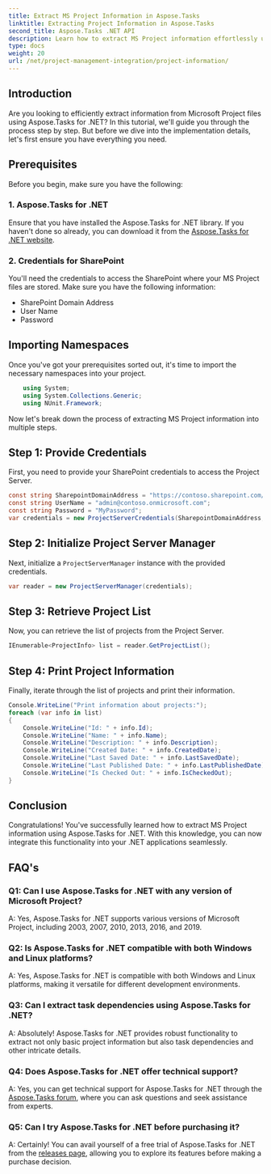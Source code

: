 ```yaml
---
title: Extract MS Project Information in Aspose.Tasks
linktitle: Extracting Project Information in Aspose.Tasks
second_title: Aspose.Tasks .NET API
description: Learn how to extract MS Project information effortlessly using Aspose.Tasks for .NET. Dive into our comprehensive tutorial.
type: docs
weight: 20
url: /net/project-management-integration/project-information/
---
```

## Introduction
Are you looking to efficiently extract information from Microsoft Project files using Aspose.Tasks for .NET? In this tutorial, we'll guide you through the process step by step. But before we dive into the implementation details, let's first ensure you have everything you need.
## Prerequisites
Before you begin, make sure you have the following:
### 1. Aspose.Tasks for .NET
Ensure that you have installed the Aspose.Tasks for .NET library. If you haven't done so already, you can download it from the [Aspose.Tasks for .NET website](https://releases.aspose.com/tasks/net/).
### 2. Credentials for SharePoint
You'll need the credentials to access the SharePoint where your MS Project files are stored. Make sure you have the following information:
- SharePoint Domain Address
- User Name
- Password
## Importing Namespaces
Once you've got your prerequisites sorted out, it's time to import the necessary namespaces into your project.
```csharp
    using System;
    using System.Collections.Generic;
    using NUnit.Framework;
```
Now let's break down the process of extracting MS Project information into multiple steps.
## Step 1: Provide Credentials
First, you need to provide your SharePoint credentials to access the Project Server.
```csharp
const string SharepointDomainAddress = "https://contoso.sharepoint.com/sites/pwa";
const string UserName = "admin@contoso.onmicrosoft.com";
const string Password = "MyPassword";
var credentials = new ProjectServerCredentials(SharepointDomainAddress, UserName, Password);
```
## Step 2: Initialize Project Server Manager
Next, initialize a `ProjectServerManager` instance with the provided credentials.
```csharp
var reader = new ProjectServerManager(credentials);
```
## Step 3: Retrieve Project List
Now, you can retrieve the list of projects from the Project Server.
```csharp
IEnumerable<ProjectInfo> list = reader.GetProjectList();
```
## Step 4: Print Project Information
Finally, iterate through the list of projects and print their information.
```csharp
Console.WriteLine("Print information about projects:");
foreach (var info in list)
{
    Console.WriteLine("Id: " + info.Id);
    Console.WriteLine("Name: " + info.Name);
    Console.WriteLine("Description: " + info.Description);
    Console.WriteLine("Created Date: " + info.CreatedDate);
    Console.WriteLine("Last Saved Date: " + info.LastSavedDate);
    Console.WriteLine("Last Published Date: " + info.LastPublishedDate);
    Console.WriteLine("Is Checked Out: " + info.IsCheckedOut);
}
```
## Conclusion
Congratulations! You've successfully learned how to extract MS Project information using Aspose.Tasks for .NET. With this knowledge, you can now integrate this functionality into your .NET applications seamlessly.
## FAQ's
### Q1: Can I use Aspose.Tasks for .NET with any version of Microsoft Project?
A: Yes, Aspose.Tasks for .NET supports various versions of Microsoft Project, including 2003, 2007, 2010, 2013, 2016, and 2019.
### Q2: Is Aspose.Tasks for .NET compatible with both Windows and Linux platforms?
A: Yes, Aspose.Tasks for .NET is compatible with both Windows and Linux platforms, making it versatile for different development environments.
### Q3: Can I extract task dependencies using Aspose.Tasks for .NET?
A: Absolutely! Aspose.Tasks for .NET provides robust functionality to extract not only basic project information but also task dependencies and other intricate details.
### Q4: Does Aspose.Tasks for .NET offer technical support?
A: Yes, you can get technical support for Aspose.Tasks for .NET through the [Aspose.Tasks forum](https://forum.aspose.com/c/tasks/15), where you can ask questions and seek assistance from experts.
### Q5: Can I try Aspose.Tasks for .NET before purchasing it?
A: Certainly! You can avail yourself of a free trial of Aspose.Tasks for .NET from the [releases page](https://releases.aspose.com/), allowing you to explore its features before making a purchase decision.
